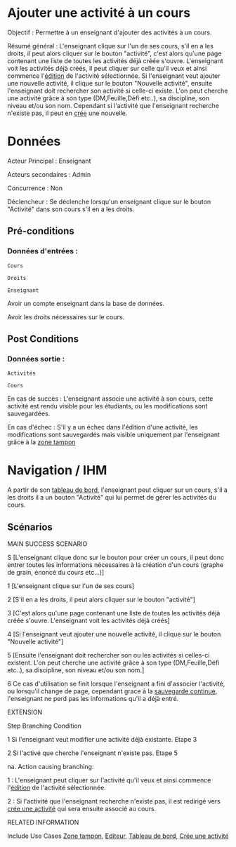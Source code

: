 # Ajouter une activité à un cours


Objectif : Permettre à un enseignant d'ajouter des activités à un cours.

Résumé général : L'enseignant clique sur l'un de ses cours,
                 s'il en a les droits, il peut alors cliquer sur le bouton "activité", c'est alors qu'une page contenant une liste de toutes les activités déjà créée s'ouvre.
                 L'enseignant voit les activités déjà créés, il peut cliquer sur celle qu'il veux et ainsi commence l'[édition](../../concept/editeurdechamps.md) de l'activité sélectionnée.
                 Si l'enseignant veut ajouter une nouvelle activité, il clique sur le bouton "Nouvelle activité", ensuite l'enseignant doit rechercher son activité si celle-ci existe. L'on peut cherche une activité grâce à son type (DM,Feuille,Défi etc..), sa discipline, son niveau et/ou son nom.
                 Cependant si l'activité que l'enseignant recherche n'existe pas, il peut en [crée](../createur/creeractivite.md) une nouvelle.

# Données

Acteur Principal : Enseignant

Acteurs secondaires : Admin

Concurrence : Non

Déclencheur : Se déclenche lorsqu'un enseignant clique sur le bouton "Activité" dans son cours s'il en a les droits.


## Pré-conditions

### Données d'entrées :

	Cours

	Droits

	Enseignant

Avoir un compte enseignant dans la base de données.

Avoir les droits nécessaires sur le cours.


## Post Conditions

### Données sortie :

	Activités

	Cours

En cas de succès : L'enseignant associe une activité à son cours, cette activité est rendu visible pour les étudiants, ou les modifications sont sauvegardées.

En cas d'échec : S'il y a un échec dans l'édition d'une activité, les modifications sont sauvegardés mais visible uniquement par l'enseignant grâce à la [zone tampon](../../concept/zonetampon.md)

# Navigation / IHM

A partir de son [tableau de bord](../utilisateur/tableaudebord.md), l'enseignant peut cliquer sur un cours, s'il a les droits il a un bouton "Activité" qui lui permet de gérer les activités du cours.

## Scénarios

MAIN SUCCESS SCENARIO

S	[L'enseignant clique donc sur le bouton pour créer un cours, il peut donc entrer toutes les informations nécessaires à la création d'un cours (graphe de grain, énoncé du cours etc...)]

1	[L'enseignant clique sur l'un de ses cours]

2	[S'il en a les droits, il peut alors cliquer sur le bouton "activité"]

3	[C'est alors qu'une page contenant une liste de toutes les activités déjà créée s'ouvre. L'enseignant voit les activités déjà créés]

4   [Si l'enseignant veut ajouter une nouvelle activité, il clique sur le bouton "Nouvelle activité"]

5   [Ensuite l'enseignant doit rechercher son ou les activités si celles-ci existent. L'on peut cherche une activité grâce à son type (DM,Feuille,Défi etc..), sa discipline, son niveau et/ou son nom.]

6   Ce cas d'utilisation se finit lorsque l'enseignant a fini d'associer l'activité, ou lorsqu'il change de page, cependant grace à la [sauvegarde continue](../../concept/zonetampon.md), l'enseignant ne perd pas les informations qu'il a déjà entré.


EXTENSION

Step    Branching Condition

1	 Si l'enseignant veut modifier une activité déjà existante. Etape 3

2    Si l'activé que cherche l'enseignant n'existe pas. Etape 5

na.  Action causing branching:

1 : L'enseignant peut cliquer sur l'activité qu'il veux et ainsi commence l'[édition](../../concept/editeurdechamps.md) de l'activité sélectionnée.

2 : Si l'activité que l'enseignant recherche n'existe pas, il est redirigé vers [crée une activité](../createur/creeractivite.md) qui sera ensuite associé au cours.



RELATED INFORMATION

Include Use Cases	[Zone tampon](../../concept/zonetampon.md), [Editeur](../../concept/editeurdechamps.md), [Tableau de bord](../utilisateur/tableaudebord.md), [Crée une activité](../createur/creeractivite.md)



<!---
Author : Jordan
Validator :
-->
